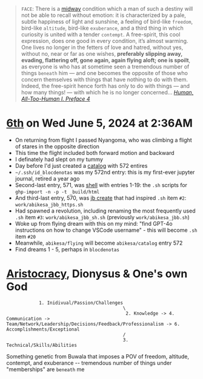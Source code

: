 > `FACE`: There is a [midway](https://www.gutenberg.org/files/51935/51935-h/51935-h.htm#PREFACE ) condition which a man of such a destiny will not be able to recall without emotion: it is characterized by a pale, subtle happiness of light and sunshine, a feeling of bird-like `freedom`, bird-like `altitude`, bird-like `exuberance`, and a third thing in which curiosity is united with a tender `contempt`. A free-spirit, this cool expression, does one good in every condition, it’s almost warming. One lives no longer in the fetters of love and hatred, without yes, without no, near or far as one wishes, **preferably slipping away, evading, flattering off, gone again, again flying aloft; one is spoilt**, as everyone is who has at sometime seen a tremendous number of things `beneath` him — and one becomes the opposite of those who concern themselves with things that have nothing to do with them. Indeed, the free-spirit hence forth has only to do with things — and how many things! — with which he is no longer concerned... *[Human, All-Too-Human I. Preface 4](https://www.holybooks.com/wp-content/uploads/Nietzsche-Human-All-Too-Human-by-Nietzsche.pdf)*

# [6th](https://github.com/abikesa/dreams/blob/main/flying.md) on Wed June 5, 2024 at 2:36AM 

- On returning from flight I passed Nyangoma, who was climbing a flight of stares in the opposite direction
- This time the flight included both forward motion and backward
- I definately had slept on my tummy
- Day before I'd just created a [catalog](https://abikesa.github.io/catalog/) with 572 entires
- `~/.ssh/id_blocdenotas` was my 572nd entry: this is my first-ever jupyter journal, retired a year ago
- Second-last entry, 571, was [shell](https://abikesa.github.io/shell/) with entries 1-19: the `.sh` scripts for `ghp-import -n -p -t _build/html`
- And third-last entry, 570, was [jb create](https://abikesa.github.io/create/intro.html) that had inspired `.sh` item `#2`: `work/abikesa_jbb_https.sh`
- Had spawned a revolution, including renaming the most frequently used `.sh` item `#3`: `work/abikesa_jbb_sh.sh` (previously `work/abikesa_jbb.sh`)
- Woke up from flying dream with this on my mind: "find GPT-4o instructions on how to change VSCode username" - this will become `.sh` item `#20`
- Meanwhile, `abikesa/flying` will become `abikesa/catalog` entry 572
- Find dreams 1 - 5, perhaps in `blocdenotas`

# [Aristocracy](https://github.com/abikesa/lor/tree/main), Dionysus & One's own God

                1. Inidivual/Passion/Challenges
                                               \
                                                2. Knowledge -> 4. Communication -> Team/Network/Leadership/Decisions/Feedback/Professionalism -> 6. Accomplishments/Exceptional
                                               /
                                               3. Technical/Skills/Abilities


 Something genetic from Buwala that imposes a POV of freedom, altitude, contempt, and exuberance -- tremendous number of things under "memberships" are `beneath` me
